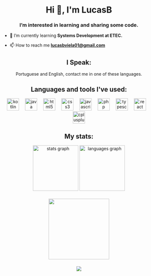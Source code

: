 <h1 align="center">Hi 👋, I'm LucasB</h1>
<h3 align="center">I’m interested in learning and sharing some code.</h3>

- 🌱 I’m currently learning **Systems Development at ETEC.**

- 📫 How to reach me **lucasbviela01@gmail.com**

<h2 align="center">I Speak:</h3>
<p align="center">
Portuguese and English, contact me in one of these languages.
</p>

<h2 align="center">Languages and tools I've used:</h3>

<div align="center">
  <img src="https://cdn.jsdelivr.net/gh/devicons/devicon/icons/kotlin/kotlin-original.svg" height="40" alt="kotlin logo"  />
  <img width="12" />
  <img src="https://cdn.jsdelivr.net/gh/devicons/devicon/icons/java/java-original.svg" height="40" alt="java logo"  />
  <img width="12" />
  <img src="https://cdn.jsdelivr.net/gh/devicons/devicon/icons/html5/html5-original.svg" height="40" alt="html5 logo"  />
  <img width="12" />
  <img src="https://cdn.jsdelivr.net/gh/devicons/devicon/icons/css3/css3-original.svg" height="40" alt="css3 logo"  />
  <img width="12" />
  <img src="https://cdn.jsdelivr.net/gh/devicons/devicon/icons/javascript/javascript-original.svg" height="40" alt="javascript logo"  />
  <img width="12" />
  <img src="https://cdn.jsdelivr.net/gh/devicons/devicon/icons/php/php-original.svg" height="40" alt="php logo"  />
  <img width="12" />
  <img src="https://cdn.jsdelivr.net/gh/devicons/devicon/icons/typescript/typescript-original.svg" height="40" alt="typescript logo"  />
  <img width="12" />
  <img src="https://cdn.jsdelivr.net/gh/devicons/devicon/icons/react/react-original.svg" height="40" alt="react logo"  />
  <img width="12" />
  <img src="https://cdn.jsdelivr.net/gh/devicons/devicon/icons/cplusplus/cplusplus-original.svg" height="40" alt="cplusplus logo"  />
</div>

###

<h2 align="center">My stats:</h3>

<div align="center">
  <img src="https://github-readme-stats.vercel.app/api?username=LucasBonfimVilela01&hide_title=false&hide_rank=false&show_icons=true&include_all_commits=true&count_private=true&disable_animations=false&theme=discord_old_blurple&locale=en&hide_border=false&order=1" height="150" alt="stats graph"  />
  <img src="https://github-readme-stats.vercel.app/api/top-langs?username=LucasBonfimVilela01&locale=en&hide_title=false&layout=compact&card_width=320&langs_count=5&theme=discord_old_blurple&hide_border=false&order=2" height="150" alt="languages graph"  />
</div>

###

<div align="center">
  <img height="200" src="https://clipart-library.com/images/dT45ELLac.gif"  />
</div>

###

<div align="center">
  <img src="https://profile-counter.glitch.me/LucasBonfimVilela01/count.svg?"  />
</div>

###
